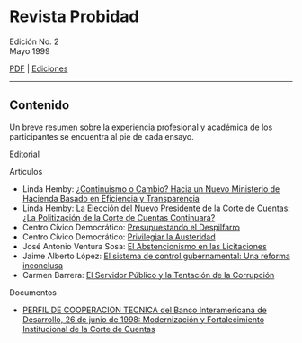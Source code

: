 # Revista Probidad

Edición No. 2  
Mayo 1999

[PDF](revista_probidad_02_199905.pdf) | [Ediciones](../index.md)

----

## Contenido

Un breve resumen sobre la experiencia profesional y académica de los
participantes se encuentra al pie de cada ensayo.

[Editorial](editorial.md)

Artículos

- Linda Hemby: [¿Continuismo o Cambio?  Hacia un Nuevo Ministerio de Hacienda Basado en Eficiencia y Transparencia](continuismo_cambio.md)
- Linda Hemby: [La Elección del Nuevo Presidente de la Corte de Cuentas: ¿La Politización de la Corte de Cuentas Continuará?](eleccion_presidente_cdec.md)
- Centro Cívico Democrático: [Presupuestando el Despilfarro](presupuesto_despilfarro.md)
- Centro Cívico Democrático: [Privilegiar la Austeridad](privilegiar_austeridad.md)
- José Antonio Ventura Sosa: [El Abstencionismo en las Licitaciones](abstencionismo_licitaciones.md)
- Jaime Alberto López: [El sistema de control gubernamental: Una reforma inconclusa](control_reforma_inconclusa.md)
- Carmen Barrera: [El Servidor Público y la Tentación de la Corrupción](servidor_publico_tentacion_corrupcion.md)

Documentos

- [PERFIL DE COOPERACION TECNICA del Banco Interamericana de Desarrollo, 26 de junio de 1998: Modernización y Fortalecimiento Institucional de la Corte de Cuentas](perfil_cooperacion_corte_cuentas.md)
